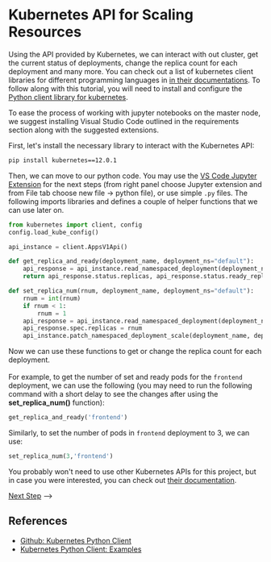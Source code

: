 # Kubernetes API for Scaling Resources

Using the API provided by Kubernetes, we can interact with out cluster,
get the current status of deployments, change the replica count for each
deployment and many more. You can check out a list of kubernetes client
libraries for different programming languages in
[in their documentations](https://kubernetes.io/docs/reference/using-api/client-libraries/).
To follow along with this tutorial, you will need to install and configure
the [Python client library for kubernetes](https://github.com/kubernetes-client/python/).

To ease the process of working with jupyter notebooks on the master node,
we suggest installing Visual Studio Code outlined in the requirements section
along with the suggested extensions.

First, let's install the necessary library to interact with the
Kubernetes API:

```sh
pip install kubernetes==12.0.1
```

Then, we can move to our python code. You may use the [VS Code Jupyter Extension](https://code.visualstudio.com/docs/python/jupyter-support) for the next steps (from right panel choose Jupyter extension and from File tab choose new file -> python file), or use simple `.py` files.
The following imports libraries
and defines a couple of helper functions that we can use later on.

```py
from kubernetes import client, config
config.load_kube_config()

api_instance = client.AppsV1Api()

def get_replica_and_ready(deployment_name, deployment_ns="default"):
    api_response = api_instance.read_namespaced_deployment(deployment_name, deployment_ns)
    return api_response.status.replicas, api_response.status.ready_replicas

def set_replica_num(rnum, deployment_name, deployment_ns="default"):
    rnum = int(rnum)
    if rnum < 1:
        rnum = 1
    api_response = api_instance.read_namespaced_deployment(deployment_name, deployment_ns)
    api_response.spec.replicas = rnum
    api_instance.patch_namespaced_deployment_scale(deployment_name, deployment_ns, api_response)
```

Now we can use these functions to get or change the replica count for each deployment.
<br />	
For example, to get the number of set and ready pods for the `frontend` deployment, we can use the following (you may need to run the following command with a short delay to see the changes after using the **set_replica_num()** function):

```py
get_replica_and_ready('frontend')
```

Similarly, to set the number of pods in `frontend` deployment to 3, we can use:

```py
set_replica_num(3,'frontend')
```

You probably won't need to use other Kubernetes APIs for this project, but in
case you were interested, you can check out [their documentation](https://github.com/kubernetes-client/python/blob/master/kubernetes/README.md).

[Next Step](08-hpa-test.md) -->

## References

- [Github: Kubernetes Python Client](https://github.com/kubernetes-client/python)
- [Kubernetes Python Client: Examples](https://github.com/kubernetes-client/python/tree/master/examples)
